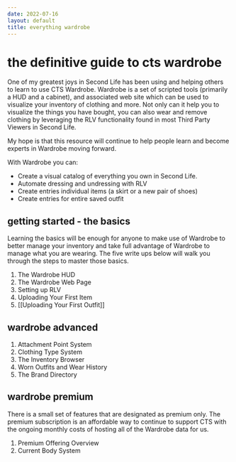 ```yaml
---
date: 2022-07-16
layout: default
title: everything wardrobe
---
```


# the definitive guide to cts wardrobe

One of my greatest joys in Second Life has been using and helping others to learn to use CTS Wardrobe. Wardrobe is a set of scripted tools (primarily a HUD and a cabinet), and associated web site which can be used to visualize your inventory of clothing and more. Not only can it help you to visualize the things you have bought, you can also wear and remove clothing by leveraging the RLV functionality found in most Third Party Viewers in Second Life.

My hope is that this resource will continue to help people learn and become experts in Wardrobe moving forward.

With Wardrobe you can:

- Create a visual catalog of everything you own in Second Life.
- Automate dressing and undressing with RLV
- Create entries individual items (a skirt or a new pair of shoes)
- Create entries for entire saved outfit

## getting started - the basics

Learning the basics will be enough for anyone to make use of Wardrobe to better manage your inventory and take full advantage of Wardrobe to manage what you are wearing.  The five write ups below will walk you through the steps to master those basics.

1. The Wardrobe HUD
2. The Wardrobe Web Page
3. Setting up RLV
4. Uploading Your First Item
5. [[Uploading Your First Outfit]]

## wardrobe advanced

1. Attachment Point System
2. Clothing Type System
3. The Inventory Browser
4. Worn Outfits and Wear History
5. The Brand Directory

## wardrobe premium

There is a small set of features that are designated as premium only. The premium subscription is an affordable way to continue to support CTS with the ongoing monthly costs of hosting all of the Wardrobe data for us. 

1. Premium Offering Overview
2. Current Body System